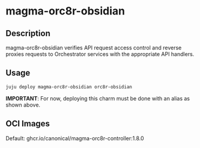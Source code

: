 # magma-orc8r-obsidian

## Description
magma-orc8r-obsidian verifies API request access control and reverse proxies requests to Orchestrator services with the appropriate API handlers.

## Usage

```bash
juju deploy magma-orc8r-obsidian orc8r-obsidian
```

**IMPORTANT**: For now, deploying this charm must be done with an alias as shown above.

## OCI Images

Default: ghcr.io/canonical/magma-orc8r-controller:1.8.0


